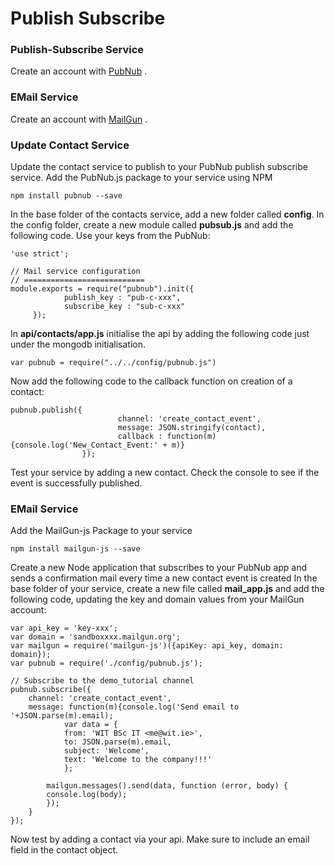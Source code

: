 # Publish Subscribe

### Publish-Subscribe Service
Create an account with [PubNub](www.pubnub.com) . 

### EMail Service
Create an account with [MailGun](mailgun.com) .

### Update Contact Service
Update the contact service to publish to your PubNub publish subscribe service.
Add the PubNub.js package to your service using NPM
```
npm install pubnub --save
```
In the base folder of the contacts service, add a new folder called **config**. In the config folder, create a new module called **pubsub.js** and add the following code. Use your keys from the PubNub:

```
'use strict';

// Mail service configuration
// ===========================
module.exports = require("pubnub").init({
            publish_key : "pub-c-xxx",
            subscribe_key : "sub-c-xxx"
     });
```
 

In **api/contacts/app.js** initialise the api by adding the following code just under the mongodb initialisation.
```
var pubnub = require("../../config/pubnub.js")
```

Now add the following code to the callback function on creation of a contact:

```
pubnub.publish({
                        channel: 'create_contact_event',        
                        message: JSON.stringify(contact),
                        callback : function(m){console.log('New_Contact_Event:' + m)}
                });
```
Test your service by adding a new contact. Check the console to see if the event is successfully published.

### EMail Service
Add the MailGun-js Package to your service
```
npm install mailgun-js --save
```

Create a new Node application that subscribes to your PubNub app and sends a confirmation mail every time a new contact event is created
In the base folder of your service, create a new file called **mail_app.js** and add the following code, updating the key and domain values  from your MailGun account:
```
var api_key = 'key-xxx';
var domain = 'sandboxxxx.mailgun.org';
var mailgun = require('mailgun-js')({apiKey: api_key, domain: domain});
var pubnub = require('./config/pubnub.js');

// Subscribe to the demo_tutorial channel
pubnub.subscribe({
    channel: 'create_contact_event',
    message: function(m){console.log('Send email to '+JSON.parse(m).email);
    		var data = {
  			from: 'WIT BSc IT <me@wit.ie>',
  			to: JSON.parse(m).email,
  			subject: 'Welcome',
  			text: 'Welcome to the company!!!'
			};
 
		mailgun.messages().send(data, function (error, body) {
  		console.log(body);
		});
	}
});
```
Now test by adding a contact via your api. Make sure to include an email field in the contact object.



